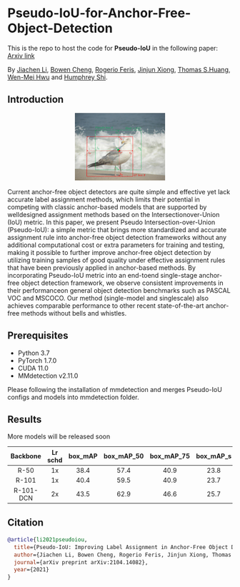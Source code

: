# Pseudo-IoU-for-Anchor-Free-Object-Detection

This is the repo to host the code for **Pseudo-IoU** in the following paper: [Arxiv link](https://arxiv.org/abs/2104.14082)

By [Jiachen Li](https://chrisjuniorli.github.io/), [Bowen Cheng](https://bowenc0221.github.io/), [Rogerio Feris](https://mitibmwatsonailab.mit.edu/people/rogerio-feris/), [Jinjun Xiong](https://researcher.watson.ibm.com/researcher/view.php?person=us-jinjun), [Thomas S.Huang](http://ifp-uiuc.github.io/), [Wen-Mei Hwu](http://impact.crhc.illinois.edu/People/Hwu/hwu.aspx) and [Humphrey Shi](https://www.humphreyshi.com).


## Introduction

<p align="center">
  <img src="figs/0001.jpg" width="40%">
</p>

Current anchor-free object detectors are quite simple and effective yet lack accurate label assignment methods, which limits their potential in competing with classic anchor-based models that are supported by welldesigned assignment methods based on the Intersectionover-Union (IoU) metric. In this paper, we present Pseudo Intersection-over-Union (Pseudo-IoU): a simple metric that brings more standardized and accurate assignment rule into anchor-free object detection frameworks without any additional computational cost or extra parameters for training and testing, making it possible to further improve anchor-free object detection by utilizing training samples of good quality under effective assignment rules that have been previously applied in anchor-based methods. By incorporating Pseudo-IoU metric into an end-toend single-stage anchor-free object detection framework, we observe consistent improvements in their performanceon general object detection benchmarks such as PASCAL VOC and MSCOCO. Our method (single-model and singlescale) also achieves comparable performance to other recent state-of-the-art anchor-free methods without bells and whistles.

## Prerequisites

- Python 3.7
- PyTorch 1.7.0
- CUDA 11.0
- MMdetection v2.11.0

Please following the installation of mmdetection and merges Pseudo-IoU configs and models into mmdetection folder.

## Results

More models will be released soon

| Backbone    | Lr schd | box_mAP | box_mAP_50| box_mAP_75 | box_mAP_s | box_mAP_m | box_mAP_l | Config | Download |
|:-----------:|:-------:|:-------:|:---------:|:----------:|:---------:|:---------:|:---------:|:------:|:--------:|
| R-50        | 1x      | 38.4    | 57.4      |       40.9 |23.8       |42.5       |48.8       | [config](https://github.com/SHI-Labs/Pseudo-IoU-for-Anchor-Free-Object-Detection/blob/main/configs/pseudo-iou/piou_r50_caffe_fpn_gn-head_1x_coco.py) | [model](https://drive.google.com/file/d/1xO1oeF1qqsZzsvJzH-MtcKyBOsOzZbrx/view?usp=sharing) |
| R-101       | 1x      | 40.4    | 59.5      |       40.9 |23.7       |44.9       |51.4       | [config](https://github.com/SHI-Labs/Pseudo-IoU-for-Anchor-Free-Object-Detection/blob/main/configs/pseudo-iou/piou_r101_caffe_fpn_gn-head_1x_coco.py) | [model](https://drive.google.com/file/d/1Hcq6szBnWgeGOhIGIS9cSaVTt4eC46qE/view?usp=sharing) |
| R-101-DCN   | 2x      | 43.5    | 62.9      |       46.6 |25.7       |47.4       |57.6       | [config](https://github.com/SHI-Labs/Pseudo-IoU-for-Anchor-Free-Object-Detection/blob/main/configs/pseudo-iou/piou_r101_dcn_caffe_fpn_gn-head_2x_coco.py) | [model](https://drive.google.com/file/d/1xGZYPr0MZv-ETN8rUO8gnzdyQUskmNv8/view?usp=sharing) |
## Citation

```bibtex
@article{li2021pseudoiou,
  title={Pseudo-IoU: Improving Label Assignment in Anchor-Free Object Detection},
  author={Jiachen Li, Bowen Cheng, Rogerio Feris, Jinjun Xiong, Thomas S.Huang, Wen-Mei Hwu and Humphrey Shi},
  journal={arXiv preprint arXiv:2104.14082},
  year={2021}
}
```

